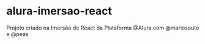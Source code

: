 # alura-imersao-react
Projeto criado na Imersão de React da Plataforma @Alura com @mariosouto e @peas
